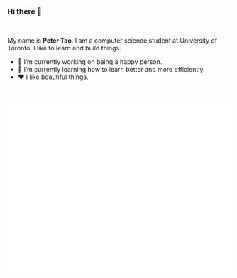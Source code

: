 ### Hi there :wave:

</br>

My name is **Peter Tao**. I am a computer science student at University of Toronto. I like to learn and build things.

- 🔭 I’m currently working on being a happy person.
- 🌱 I’m currently learning how to learn better and more efficiently.
- :hearts: I like beautiful things.

</br>

![Metrics](https://github.com/PeterSenpai/PeterSenpai/blob/main/github-metrics.svg)
<!-- If you're using the "columns" display mode -->
<!-- <img src="https://github.com/my-github-user/my-github-user/blob/main/github-metrics.svg" alt="Metrics" width="100%"> -->

<!--
**PeterSenpai/PeterSenpai** is a ✨ _special_ ✨ repository because its `README.md` (this file) appears on your GitHub profile.

Here are some ideas to get you started:

- 🔭 I’m currently working on ...
- 🌱 I’m currently learning ...
- 👯 I’m looking to collaborate on ...
- 🤔 I’m looking for help with ...
- 💬 Ask me about ...
- 📫 How to reach me: ...
- 😄 Pronouns: ...
- ⚡ Fun fact: ...
-->
